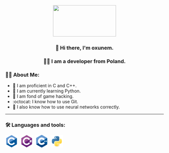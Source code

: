 <div id="header" align="center">
  <img src="https://media.giphy.com/media/3oKIPnAiaMCws8nOsE/giphy.gif?cid=790b7611fhrj5vljwki8o5knro6z3eegdl5wxnnnzg93vx1i&ep=v1_gifs_search&rid=giphy.gif&ct=g" width="200" height="100"/>
</div>

<div id="header" align="center">
  <h3>👋 Hi there, I'm oxunem.</h3>
  <h3>👨‍💻 I am a developer from Poland.</h3>
</div>

### 🤷‍♂️ About Me:
- 🔭 I am proficient in C and C++.
- 🌱 I am currently learning Python.
- 💉 I am fond of game hacking.
- :octocat: I know how to use Git.
- 🤖 I also know how to use neural networks correctly.

---

### :hammer_and_wrench: Languages and tools:
<div>
  <img src="https://github.com/devicons/devicon/blob/master/icons/c/c-original.svg" title="C" alt="C" width="40" height="40"/>&nbsp;
  <img src="https://github.com/devicons/devicon/blob/master/icons/csharp/csharp-original.svg" title="CSharp" alt="CSharp" width="40" height="40"/>&nbsp;
  <img src="https://github.com/devicons/devicon/blob/master/icons/cplusplus/cplusplus-original.svg" title="CPlusPlus" alt="CPlusPlus" width="40" height="40"/>&nbsp;
  <img src="https://github.com/devicons/devicon/blob/master/icons/python/python-original.svg" title="Python" alt="Python" width="40" height="40"/>&nbsp;
</div>

